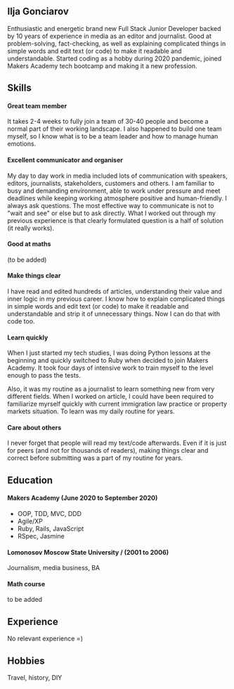 ## Ilja Gonciarov

Enthusiastic and energetic brand new Full Stack Junior Developer backed by 10 years of experience in media as an editor and journalist. Good at problem-solving, fact-checking, as well as explaining complicated things in simple words and edit text (or code) to make it readable and understandable. 
Started coding as a hobby during 2020 pandemic, joined Makers Academy tech bootcamp and making it a new profession.   

## Skills

#### Great team member
It takes 2-4 weeks to fully join a team of 30-40 people and become a normal part of their working landscape. I also happened to build one team myself, so I know what is to be a team leader and how to manage human emotions.

#### Excellent communicator and organiser
My day to day work in media included lots of communication with speakers, editors, journalists, stakeholders, customers and others. I am familiar to busy and demanding environment, able to work under pressure and meet deadlines while keeping working atmosphere positive and human-friendly.
I always ask questions. The most effective way to communicate is not to "wait and see" or else but to ask directly. What I worked out through my previous experience is that clearly formulated question is a half of solution (it really works).

#### Good at maths
(to be added)

#### Make things clear
I have read and edited hundreds of articles, understanding their value and inner logic in my previous career. I know how to explain complicated things in simple words and edit text (or code) to make it readable and understandable and strip it of unnecessary things.  Now I can do that with code too.

#### Learn quickly

When I just started my tech studies, I was doing Python lessons at the beginning and quickly switched to Ruby when decided to join Makers Academy. It took four days of intensive work to train myself to the level enough to pass the tests.

Also, it was my routine as a journalist to learn something new from very different fields. When I worked on article, I could have been required to familiarize myrself quickly with current immigration law practice or property markets situation. To learn was my daily routine for years.

#### Care about others
I never forget that people will read my text/code afterwards. Even if it is just for peers (and not for thousands of readers), making things clear and correct before submitting was a part of my routine for years. 

## Education

#### Makers Academy (June 2020 to September 2020)

- OOP, TDD, MVC, DDD
- Agile/XP
- Ruby, Rails, JavaScript
- RSpec, Jasmine

#### Lomonosov Moscow State University / (2001 to 2006)

Journalism, media business, BA


#### Math course

to be added

## Experience

No relevant experience =)

## Hobbies

Travel, history, DIY
